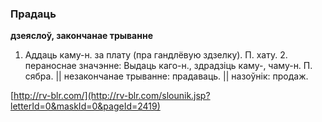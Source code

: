 ### Прадаць
**дзеяслоў, закончанае трыванне**

1. Аддаць каму-н. за плату (пра гандлёвую здзелку). П. хату. 2. пераноснае значэнне: Выдаць каго-н., здрадзіць каму-, чаму-н. П. сябра. || незакончанае трыванне: прадаваць. || назоўнік: продаж.

<a rel="author">[http://rv-blr.com/](http://rv-blr.com/slounik.jsp?letterId=0&maskId=0&pageId=2419)</a>
